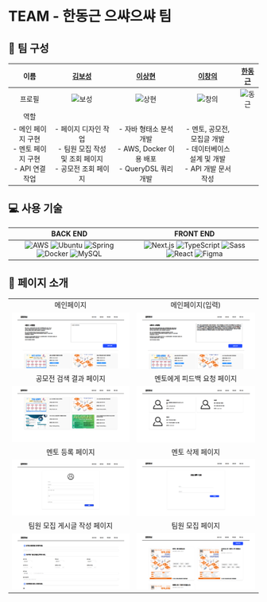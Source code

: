 # TEAM - 한동근 으쌰으쌰 팀

## 📌 팀 구성

|                            이름                             |                     [김보성](https://github.com/NangManBo)                      |                   [이상현](https://github.com/idealHyun)                   |                       [이창의](https://github.com/changuii)                        |              [한동근](https://github.com/l0o0lv)               |
| :---------------------------------------------------------: | :-----------------------------------------------------------------------------: | :------------------------------------------------------------------------: | :--------------------------------------------------------------------------------: | :------------------------------------------------------------: |
|                           프로필                            |         ![보성](https://avatars.githubusercontent.com/u/124684536?v=4)          |       ![상현](https://avatars.githubusercontent.com/u/118160647?v=4)       |           ![창의](https://avatars.githubusercontent.com/u/122252160?v=4)           | ![동근](https://avatars.githubusercontent.com/u/128709695?v=4) |
|                            역할                             |
| - 메인 페이지 구현<br>- 멘토 페이지 구현<br>- API 연결 작업 | - 페이지 디자인 작업<br>- 팀원 모집 작성 및 조회 페이지<br>- 공모전 조회 페이지 | - 자바 형태소 분석 개발<br>- AWS, Docker 이용 배포<br>- QueryDSL 쿼리 개발 | - 멘토, 공모전, 모집글 개발<br>- 데이터베이스 설계 및 개발<br>- API 개발 문서 작성 |

## 💻 사용 기술

|                                                                                                                                                                  BACK END                                                                                                                                                                   |                                                                                                                                                           FRONT END                                                                                                                                                           |
| :-----------------------------------------------------------------------------------------------------------------------------------------------------------------------------------------------------------------------------------------------------------------------------------------------------------------------------------------: | :---------------------------------------------------------------------------------------------------------------------------------------------------------------------------------------------------------------------------------------------------------------------------------------------------------------------------: |
| ![AWS](https://img.icons8.com/color/48/000000/amazon-web-services.png) ![Ubuntu](https://img.icons8.com/color/48/000000/ubuntu--v1.png) ![Spring](https://img.icons8.com/color/48/000000/spring-logo.png) ![Docker](https://img.icons8.com/color/48/000000/docker.png) ![MySQL](https://img.icons8.com/ios-filled/50/000000/mysql-logo.png) | ![Next.js](https://img.icons8.com/ios-filled/50/000000/nextjs.png) ![TypeScript](https://img.icons8.com/color/48/000000/typescript.png) ![Sass](https://img.icons8.com/color/48/000000/sass.png) ![React](https://img.icons8.com/color/48/000000/react-native.png) ![Figma](https://img.icons8.com/color/48/000000/figma.png) |

## 📃 페이지 소개

<table>
  <tr>
    <td align="center">메인페이지</td>
    <td align="center">메인페이지(입력)</td>
  </tr>
  <tr>
    <td><img src="이미지/메인페이지.png" width="500px" /></td>
    <td><img src="이미지/메인페이지2.png" width="500px" /></td>
  </tr>
  <tr>
    <td align="center">공모전 검색 결과 페이지</td>
    <td align="center">멘토에게 피드백 요청 페이지</td>
  </tr>
  <tr>
    <td><img src="이미지/공모전 검색 결과 페이지.png" width="500px" /></td>
    <td><img src="이미지/멘토에게 피드백 요청 페이지.png" width="500px" /></td>
  </tr>
  <tr>
    <td align="center">멘토 등록 페이지</td>
    <td align="center">멘토 삭제 페이지</td>
  </tr>
  <tr>
   <td><img src="이미지/멘토 등록 페이지.png" width="500px" /></td>
    <td><img src="이미지/멘토 삭제 페이지.png" width="500px" /></td>
   
  </tr>
  <tr>
    <td align="center">팀원 모집 게시글 작성 페이지</td>
    <td align="center">팀원 모집 페이지</td>
  </tr>
  <tr>
    <td><img src="이미지/팀원 모집 게시글 작성 페이지.png" width="500px" /></td>
    <td><img src="이미지/팀원 모집 페이지.png" width="500px" /></td>
  </tr>
</table>
